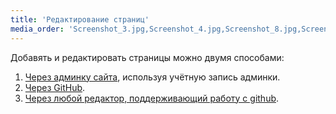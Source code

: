 ```yaml
---
title: 'Редактирование страниц'
media_order: 'Screenshot_3.jpg,Screenshot_4.jpg,Screenshot_8.jpg,Screenshot_9.jpg,Screenshot_10.jpg,Screenshot_11.jpg,Screenshot_12.jpg,create_dir.gif'
---
```


Добавять и редактировать страницы можно двумя способами:
1. [Через админку сайта](via-account), используя учётную запись админки.
2. [Через GitHub](via-github).
3. [Через любой редактор, поддерживающий работу с github](cherez-redaktor-s-podderzhkoi-github).


